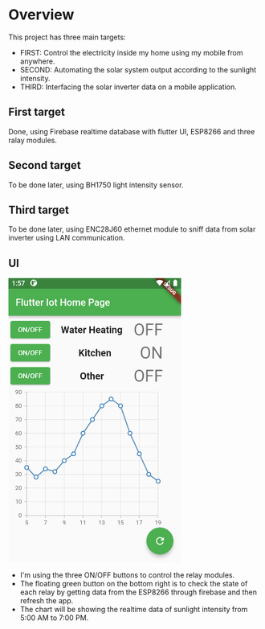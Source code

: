 # Overview

This project has three main targets:
* FIRST: Control the electricity inside my home using my mobile from anywhere.
* SECOND: Automating the solar system output according to the sunlight intensity.
* THIRD: Interfacing the solar inverter data on a mobile application.

## First target
Done, using Firebase realtime database with flutter UI, ESP8266 and three ralay modules.

## Second target
To be done later, using BH1750 light intensity sensor.

## Third target
To be done later, using ENC28J60 ethernet module to sniff data from solar inverter using LAN communication.

## UI
![Capture](assets/Capture.PNG)

* I'm using the three ON/OFF buttons to control the relay modules.
* The floating green button on the bottom right is to check the state of each relay by getting data from the ESP8266 through firebase and then refresh the app.
* The chart will be showing the realtime data of sunlight intensity from 5:00 AM to 7:00 PM.